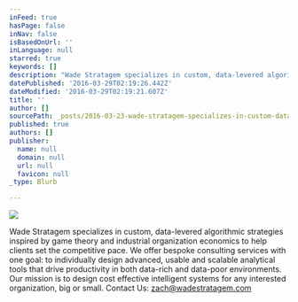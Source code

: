 ```yaml
---
inFeed: true
hasPage: false
inNav: false
isBasedOnUrl: ''
inLanguage: null
starred: true
keywords: []
description: "Wade Stratagem specializes in custom, data-levered algorithmic strategies inspired by game theory and industrial organization economics to help clients set the competitive pace. We offer bespoke consulting services with one goal: to individually design advanced, usable and scalable analytical tools that drive productivity in both data-rich and data-poor environments. Our mission is to design cost effective intelligent systems for any interested organization, big or small. \_ \_ \_ \_ \_ \_ \_Contact Us: zach@wadestratagem.com"
datePublished: '2016-03-29T02:19:26.442Z'
dateModified: '2016-03-29T02:19:21.607Z'
title: ''
author: []
sourcePath: _posts/2016-03-23-wade-stratagem-specializes-in-custom-data-levered-algorithm.md
published: true
authors: []
publisher:
  name: null
  domain: null
  url: null
  favicon: null
_type: Blurb

---
```

![](https://s3-us-west-2.amazonaws.com/the-grid-img/p/5de6f3c73cb892fdefac6f46f85a31808a11ab85.png)

Wade Stratagem specializes in custom, data-levered algorithmic strategies inspired by game theory and industrial organization economics to help clients set the competitive pace. We offer bespoke consulting services with one goal: to individually design advanced, usable and scalable analytical tools that drive productivity in both data-rich and data-poor environments. Our mission is to design cost effective intelligent systems for any interested organization, big or small.              Contact Us: [zach@wadestratagem.com][0]

[0]: zach@wadestratagem.com